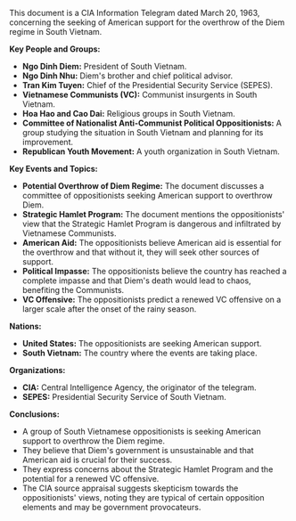This document is a CIA Information Telegram dated March 20, 1963, concerning the seeking of American support for the overthrow of the Diem regime in South Vietnam.

**Key People and Groups:**

*   **Ngo Dinh Diem:** President of South Vietnam.
*   **Ngo Dinh Nhu:** Diem's brother and chief political advisor.
*   **Tran Kim Tuyen:** Chief of the Presidential Security Service (SEPES).
*   **Vietnamese Communists (VC):** Communist insurgents in South Vietnam.
*   **Hoa Hao and Cao Dai:** Religious groups in South Vietnam.
*   **Committee of Nationalist Anti-Communist Political Oppositionists:** A group studying the situation in South Vietnam and planning for its improvement.
*   **Republican Youth Movement:** A youth organization in South Vietnam.

**Key Events and Topics:**

*   **Potential Overthrow of Diem Regime:** The document discusses a committee of oppositionists seeking American support to overthrow Diem.
*   **Strategic Hamlet Program:** The document mentions the oppositionists' view that the Strategic Hamlet Program is dangerous and infiltrated by Vietnamese Communists.
*   **American Aid:** The oppositionists believe American aid is essential for the overthrow and that without it, they will seek other sources of support.
*   **Political Impasse:** The oppositionists believe the country has reached a complete impasse and that Diem's death would lead to chaos, benefiting the Communists.
*   **VC Offensive:** The oppositionists predict a renewed VC offensive on a larger scale after the onset of the rainy season.

**Nations:**

*   **United States:** The oppositionists are seeking American support.
*   **South Vietnam:** The country where the events are taking place.

**Organizations:**

*   **CIA:** Central Intelligence Agency, the originator of the telegram.
*   **SEPES:** Presidential Security Service of South Vietnam.

**Conclusions:**

*   A group of South Vietnamese oppositionists is seeking American support to overthrow the Diem regime.
*   They believe that Diem's government is unsustainable and that American aid is crucial for their success.
*   They express concerns about the Strategic Hamlet Program and the potential for a renewed VC offensive.
*   The CIA source appraisal suggests skepticism towards the oppositionists' views, noting they are typical of certain opposition elements and may be government provocateurs.
